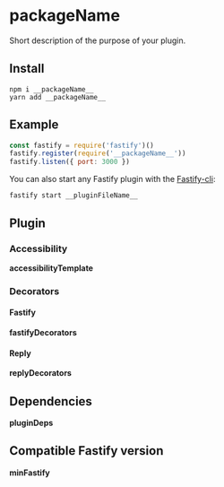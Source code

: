 # __packageName__

Short description of the purpose of your plugin.

## Install

```
npm i __packageName__
yarn add __packageName__
```

## Example

```js
const fastify = require('fastify')()
fastify.register(require('__packageName__'))
fastify.listen({ port: 3000 })
```

You can also start any Fastify plugin with the [Fastify-cli](https://github.com/fastify/fastify-cli):

```
fastify start __pluginFileName__
```

## Plugin

### Accessibility
<!-- Is your plugin fully encapsulated? If you use fastify-plugin or the hidden property 'skip-override' it's not -->

__accessibilityTemplate__

### Decorators
<!-- A list of all exposed decorators in your plugin -->

#### Fastify
<!-- Please define the method signature in typescript because it's well known and easy to write -->

__fastifyDecorators__

#### Reply
<!-- Please define the method signature in typescript because it's well known and easy to write -->

__replyDecorators__

## Dependencies

__pluginDeps__

## Compatible Fastify version

__minFastify__
